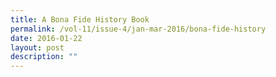 ```yaml
---
title: A Bona Fide History Book
permalink: /vol-11/issue-4/jan-mar-2016/bona-fide-history
date: 2016-01-22
layout: post
description: ""
---
```

